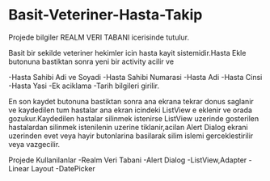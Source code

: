 # Basit-Veteriner-Hasta-Takip

Projede bilgiler REALM VERI TABANI icerisinde tutulur.

Basit bir sekilde veteriner hekimler icin hasta kayit sistemidir.Hasta Ekle butonuna bastiktan sonra yeni bir activity acilir ve

  -Hasta Sahibi Adi ve Soyadi
  -Hasta Sahibi Numarasi
  -Hasta Adi
  -Hasta Cinsi
  -Hasta Yasi
  -Ek aciklama
  -Tarih bilgileri girilir.

En son kaydet butonuna bastiktan sonra ana ekrana tekrar donus saglanir ve kaydedilen tum hastalar ana ekran icindeki ListView e eklenir ve orada gozukur.Kaydedilen hastalar silinmek istenirse ListView uzerinde gosterilen hastalardan silinmek istenilenin uzerine tiklanir,acilan Alert Dialog ekrani uzerinden evet veya hayir butonlarina basilarak silim islemi gerceklestirilir veya vazgecilir.

Projede Kullanilanlar
  -Realm Veri Tabani 
  -Alert Dialog 
  -ListView,Adapter
  -Linear Layout
  -DatePicker
